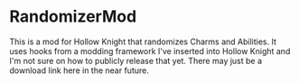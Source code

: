 # RandomizerMod
This is a mod for Hollow Knight that randomizes Charms and Abilities.
It uses hooks from a modding framework I've inserted into Hollow Knight and I'm not sure on how to publicly release that yet.
There may just be a download link here in the near future.
